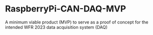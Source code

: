 # RaspberryPi-CAN-DAQ-MVP
A minimum viable product (MVP) to serve as a proof of concept for the intended WFR 2023 data acquisition system (DAQ) 
